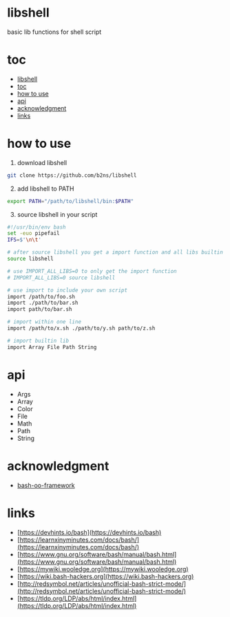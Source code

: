 # libshell

basic lib functions for shell script

# toc

- [libshell](#libshell)
- [toc](#toc)
- [how to use](#how-to-use)
- [api](#api)
- [acknowledgment](#acknowledgment)
- [links](#links)

# how to use

1. download libshell
```sh
git clone https://github.com/b2ns/libshell
```
2. add libshell to PATH
```sh
export PATH="/path/to/libshell/bin:$PATH"
```
3. source libshell in your script
```sh
#!/usr/bin/env bash
set -euo pipefail
IFS=$'\n\t'

# after source libshell you get a import function and all libs builtin libshell
source libshell

# use IMPORT_ALL_LIBS=0 to only get the import function
# IMPORT_ALL_LIBS=0 source libshell

# use import to include your own script
import /path/to/foo.sh
import ./path/to/bar.sh
import path/to/bar.sh

# import within one line
import /path/to/x.sh ./path/to/y.sh path/to/z.sh

# import builtin lib
import Array File Path String
```

# api

- Args
- Array
- Color
- File
- Math
- Path
- String

# acknowledgment

- [bash-oo-framework](https://github.com/niieani/bash-oo-framework)

# links

- [https://devhints.io/bash](https://devhints.io/bash)
- [https://learnxinyminutes.com/docs/bash/](https://learnxinyminutes.com/docs/bash/)
- [https://www.gnu.org/software/bash/manual/bash.html](https://www.gnu.org/software/bash/manual/bash.html)
- [https://mywiki.wooledge.org](https://mywiki.wooledge.org)
- [https://wiki.bash-hackers.org](https://wiki.bash-hackers.org)
- [http://redsymbol.net/articles/unofficial-bash-strict-mode/](http://redsymbol.net/articles/unofficial-bash-strict-mode/)
- [https://tldp.org/LDP/abs/html/index.html](https://tldp.org/LDP/abs/html/index.html)
